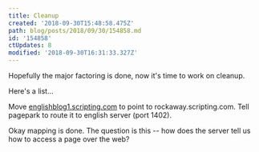 ```yaml
---
title: Cleanup
created: '2018-09-30T15:48:58.475Z'
path: blog/posts/2018/09/30/154858.md
id: '154858'
ctUpdates: 8
modified: '2018-09-30T16:31:33.327Z'
---
```

Hopefully the major factoring is done, now it's time to work on cleanup.

Here's a list...

Move [englishblog1.scripting.com](http://englishblog1.scripting.com) to point to rockaway.scripting.com. Tell pagepark to route it to english server (port 1402).

Okay mapping is done. The question is this -- how does the server tell us how to access a page over the web?